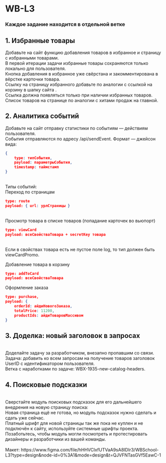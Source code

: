 # WB-L3

### Каждое задание находится в отдельной ветке


## 1. Избранные товары

Добавьте на сайт функцию добавления товаров в избранное и страницу с избранными товарами. 
<br />
В первой итерации задачи избранные товары сохраняются только локально для пользователя.
<br />
Кнопка добавления в избранное уже свёрстана и закомментирована в вёрстке карточки товара.
<br />
Ссылку на страницу избранного добавьте по аналогии с ссылкой на корзину в шапку сайта
.<br />
Ссылка должна появляться только при наличии избранных товаров. Список товаров на странице по аналогии с хитами продаж на главной.
<br />

## 2. Аналитика событий <br />
Добавьте на сайт отправку статистики по событиям — действиям пользователя.
<br />
События отправляются по адресу /api/sendEvent. Формат — джейсон вида:
<br />


```json
{ 
	type: типСобытия, 
	payload: параметрыСобытия, 
	timestamp: таймстамп
}
```

<br />
Типы событий:
<br />
Переход по страницам
<br />

```json
type: route
payload: { url: урлСтраницы }
```

<br />
Просмотр товара в списке товаров (попадание карточек во вьюпорт)
<br />

```json
type: viewCard
payload: всеСвойстваТовара + secretKey товара
```

<br />
Если в свойствах товара есть не пустое поле log, то тип должен быть viewCardPromo.
<br />

Добавление товара в корзину
<br />
```json
type: addToCard
payload: всеСвойстваТовара
```

Оформление заказа
<br />
```json
type: purchase, 
payload: { 
	orderId: айдиНовогоЗаказа, 
	totalPrice: 11200, 
	productIds: айдиТоваровМассивом 
}
```

## 3. Доделка: новый заголовок в запросах
<br />
Доделайте задачу за разработчиком, внезапно пропавшим со связи.
<br />
Задача: добавить ко всем запросам на получение товаров заголовок UserID с идентификатором пользователя. 
<br />
Ветка с наработками по задаче: WBX-1935-new-catalog-headers.
<br />


## 4. Поисковые подсказки
<br />
Сверстайте модуль поисковых подсказок для его дальнейшего внедрения на новую страницу поиска:
 <br />
Новая страница ещё не готова, но модуль подсказок нужно сделать и сдать уже сейчас.<br />
Платный шрифт для новой страницы так же пока не куплен и не подключён к сайту, используйте системные шрифты проекта. <br />
Позаботьтесь, чтобы модуль могли посмотреть и протестировать дизайнеры и разработчики из вашей команды.<br />
<br />
Макет: https://www.figma.com/file/hHHVClxfUTVaA9sA8IDIr3/WBSchool-L3?type=design&node-id=0%3A1&mode=design&t=QJVFNTasGVf5EawC-1 


